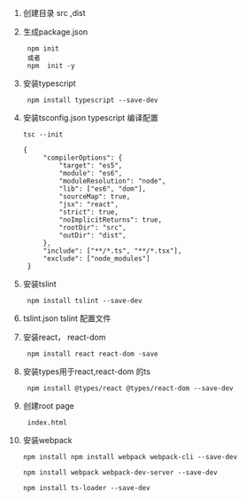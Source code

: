 1. 创建目录 src ,dist
2. 生成package.json 
   
        npm init 
        或者
        npm  init -y

3. 安装typescript

        npm install typescript --save-dev

        
4. 安装tsconfig.json typescript 编译配置
   
       tsc --init
       
       {
            "compilerOptions": {
                "target": "es5",
                "module": "es6",
                "moduleResolution": "node",
                "lib": ["es6", "dom"],      
                "sourceMap": true,
                "jsx": "react",
                "strict": true,
                "noImplicitReturns": true,
                "rootDir": "src",
                "outDir": "dist",
            },
            "include": ["**/*.ts", "**/*.tsx"],
            "exclude": ["node_modules"]
        }

5. 安装tslint
   
        npm install tslint --save-dev

6. tslint.json tslint 配置文件
   
7. 安装react， react-dom
   
        npm install react react-dom -save

8. 安装types用于react,react-dom 的ts
   
        npm install @types/react @types/react-dom --save-dev
9. 创建root page
    
        index.html

10. 安装webpack
    
        npm install npm install webpack webpack-cli --save-dev 

        npm install webpack webpack-dev-server --save-dev

        npm install ts-loader --save-dev